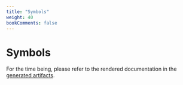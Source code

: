 ```yaml
---
title: "Symbols"
weight: 40
bookComments: false
---
```

# Symbols

For the time being, please refer to the rendered documentation in the [generated artifacts](https://gitlab.com/cable-robots/latex/-/jobs/artifacts/master/raw/dist/cablerobot-symbols.pdf?job=dist).
